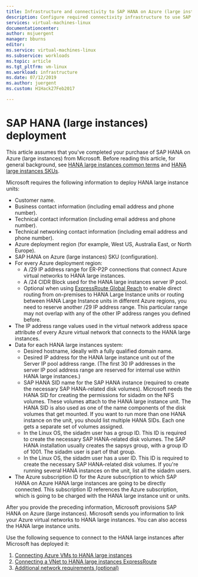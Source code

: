 ```yaml
---
title: Infrastructure and connectivity to SAP HANA on Azure (large instances) | Microsoft Docs
description: Configure required connectivity infrastructure to use SAP HANA on Azure (large instances).
services: virtual-machines-linux
documentationcenter: 
author: msjuergent
manager: bburns
editor:
ms.service: virtual-machines-linux
ms.subservice: workloads
ms.topic: article
ms.tgt_pltfrm: vm-linux
ms.workload: infrastructure
ms.date: 07/12/2019
ms.author: juergent
ms.custom: H1Hack27Feb2017

---
```


# SAP HANA (large instances) deployment 

This article assumes that you've completed your purchase of SAP HANA on Azure (large instances) from Microsoft. Before reading this article, for general background, see [HANA large instances common terms](hana-know-terms.md) and [HANA large instances SKUs](hana-available-skus.md).


Microsoft requires the following information to deploy HANA large instance units:

- Customer name.
- Business contact information (including email address and phone number).
- Technical contact information (including email address and phone number).
- Technical networking contact information (including email address and phone number).
- Azure deployment region (for example, West US, Australia East, or North Europe).
- SAP HANA on Azure (large instances) SKU (configuration).
- For every Azure deployment region:
	- A /29 IP address range for ER-P2P connections that connect Azure virtual networks to HANA large instances.
	- A /24 CIDR Block used for the HANA large instances server IP pool.
	- Optional when using [ExpressRoute Global Reach](../../../expressroute/expressroute-global-reach.md) to enable direct routing from on-premises to HANA Large Instance units or routing between HANA Large Instance units in different Azure regions, you need to reserve another /29 IP address range. This particular range may not overlap with any of the other IP address ranges you defined before.
- The IP address range values used in the virtual network address space attribute of every Azure virtual network that connects to the HANA large instances.
- Data for each HANA large instances system:
  - Desired hostname, ideally with a fully qualified domain name.
  - Desired IP address for the HANA large instance unit out of the Server IP pool address range. (The first 30 IP addresses in the server IP pool address range are reserved for internal use within HANA large instances.)
  - SAP HANA SID name for the SAP HANA instance (required to create the necessary SAP HANA-related disk volumes). Microsoft needs the HANA SID for creating the permissions for sidadm on the NFS volumes. These volumes attach to the HANA large instance unit. The HANA SID is also used as one of the name components of the disk volumes that get mounted. If you want to run more than one HANA instance on the unit, you should list multiple HANA SIDs. Each one gets a separate set of volumes assigned.
  - In the Linux OS, the sidadm user has a group ID. This ID is required to create the necessary SAP HANA-related disk volumes. The SAP HANA installation usually creates the sapsys group, with a group ID of 1001. The sidadm user is part of that group.
  - In the Linux OS, the sidadm user has a user ID. This ID is required to create the necessary SAP HANA-related disk volumes. If you're running several HANA instances on the unit, list all the sidadm users. 
- The Azure subscription ID for the Azure subscription to which SAP HANA on Azure HANA large instances are going to be directly connected. This subscription ID references the Azure subscription, which is going to be charged with the HANA large instance unit or units.

After you provide the preceding information, Microsoft provisions SAP HANA on Azure (large instances). Microsoft sends you information to link your Azure virtual networks to HANA large instances. You can also access the HANA large instance units.

Use the following sequence to connect to the HANA large instances after Microsoft has deployed it:

1. [Connecting Azure VMs to HANA large instances](hana-connect-azure-vm-large-instances.md)
2. [Connecting a VNet to HANA large instances ExpressRoute](hana-connect-vnet-express-route.md)
3. [Additional network requirements (optional)](hana-additional-network-requirements.md)
